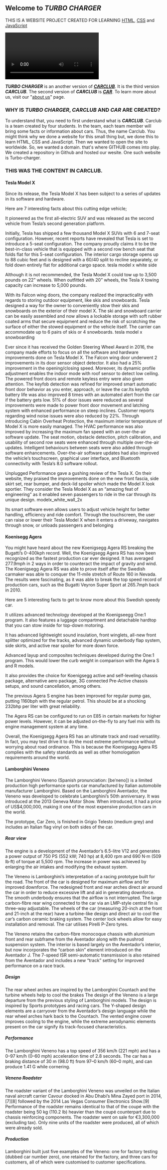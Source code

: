 ## Welcome to **_TURBO CHARGER_**
THIS IS A WEBSITE PROJECT CREATED FOR LEARNING [HTML](https://www.w3schools.com/html/default.asp), [CSS](https://www.w3schools.com/css/default.asp) and [JavaScript](https://www.w3schools.com/js/default.asp)

<video controls>
  <source src="output_free.mp4" type="video/mp4">
 </video>   
 
**_TURBO CHARGER_** is an another version of **_[CARCLUB](https://samcodee.github.io/carclub/)_**. It is the third version **_CARCLUB_**. The second version of **_CARCLUB_** is **_[CAR](https://samcodee.github.io/car/)_**. To learn more about us, visit our "[about us](https://samcodee.github.io/about-us)" page.

### WHY IS **_TURBO CHARGER_**, **_CARCLUB_** AND **_CAR_** ARE CREATED?
To understand that, you need to first understand what is **_CARCLUB_**. Carclub is a team created by four students. In the team, each team member will bring some facts or information about cars. Thus, the name Carclub. You might think why we done a website for this small thing but, we done this to learn HTML, CSS and JavaScript. Then we wanted to open the site to worldwide. So, we wanted a domain. that's where GITHUB comes into play. We created a repository in Github and hosted our wesite. One such website is Turbo-charger.

### THIS WAS THE CONTENT IN CARCLUB.
#### Tesla Model X
Since its release, the Tesla Model X has been subject to a series of updates in its software and hardware.

Here are 7 interesting facts about this cutting edge vehicle;

It pioneered as the first all-electric SUV and was released as the second vehicle from Tesla’s second generation platform.

Initially, Tesla has shipped a few thousand Model X SUVs with 6 and 7-seat configuration. However, recent reports have revealed that Tesla is set to introduce a 5-seat configuration. The company proudly claims it to be the best-in-class vehicle that is equipped with a second row bench seat that folds flat for this 5-seat configuration. The interior cargo storage opens up to 88 cubic feet and is designed with a 60/40 split to recline separately, or fold down entirely flat for additional cargo space. tesla model x white side

Although it is not recommended, the Tesla Model X could tow up to 3,500 pounds on 22” wheels. When outfitted with 20” wheels, the Tesla X towing capacity can increase to 5,000 pounds.

With its Falcon wing doors, the company realized the impracticality with regards to storing outdoor equipment, like skis and snowboards. Tesla designed a way for the owner to conveniently stow their skis and snowboards on the exterior of their model X. The ski and snowboard carrier can be easily assembled and now allows a lockable storage with soft rubber coated arms that secure equipment and reduce the risk of scratching the surface of either the stowed equipment or the vehicle itself. The carrier can accommodate up to 6 pairs of skis or 4 snowboards. tesla model x snowboarding

Ever since it has received the Golden Steering Wheel Award in 2016, the company made efforts to focus on all the software and hardware improvements done on Tesla Model X. The Falcon wing door underwent 2 improvements in its door sensor object detector. It also had a 25% improvement in the opening/closing speed. Moreover, its dynamic profile adjustment enables the indoor mode with roof sensor to detect low ceiling. The powered front doors and remote keyless entry were also given attention. The keyfob detection was refined for improved smart automatic front door behavior as you enter, approach, or leave the car.Its keyfob battery life was also improved 8 times with an automated alert from the car if the battery gets low. 51% of door issues were reduced as several improvements were made to power front door movement and latching system with enhanced performance on steep inclines. Customer reports regarding wind noise issues were also reduced by 22%. Through introducing Cabin Overheat Protection, the maximum interior temperature of Model X is more easily managed. The HVAC performance was also improved by increasing the maximum fan speed with an over-the-air software update. The seat motion, obstacle detection, pitch calibration, and usability of second row seats were enhanced through multiple over-the-air updates. Intelligent behaviours between seats were also added through software enhancements. Over-the-air software updates had also improved the vehicle’s touchscreen, graphical user interface, and Bluetooth connectivity with Tesla’s 8.0 software rollout.

Unplugged Performance gave a gushing review of the Tesla X. On their website, they praised the improvements done on the new front fascia, side skirt set, rear bumper, and deck-lid spoiler which made the Model X look sportier. They consider the Tesla Model X as an “amazing feat of engineering” as it enabled seven passengers to ride in the car through its unique design. modelx_white_wall_2x

Its smart software even allows users to adjust vehicle height for better handling, efficiency and ride comfort. Through the touchscreen, the user can raise or lower their Tesla Model X when it enters a driveway, navigates through snow, or unloads passengers and belonging

#### Koenisegg Agera
You might have heard about the new Koenigsegg Agera RS breaking the Bugatti’s 0-400kph record. Well, the Koenigsegg Agera RS has now been recognized as the fastest production car ever designed. It has averaged 277.9mph in 2 ways in order to counteract the impact of gravity and wind. The Koenigsegg Agera RS was able to prove itself after the Swedish carmaker was able to conquer the 11-mile stretch of Route 160 in Nevada. The results were fascinating, as it was able to break the top speed record of production cars, such as the Bugatti Veyron Super Sport at 265.7mph back in 2010.

Here are 5 interesting facts to get to know more about this Swedish speedy car.

It utilizes advanced technology developed at the Koenigseegg One:1 program. It also features a luggage compartment and detachable hardtop that you can stow inside for top-down motoring.

It has advanced lightweight sound insulation, front winglets, all-new front splitter optimized for the tracks, advanced dynamic underbody flap system, side skirts, and active rear spoiler for more down force.

Advanced layup and composites techniques developed during the One:1 program. This would lower the curb weight in comparison with the Agera S and R models.

It also provides the choice for Koenigsegg active and self-leveling chassis package, alternative aero package, 3G connected Pre-Active chassis setups, and sound cancellation, among others.

The previous Agera S engine has been improved for regular pump gas, putting 1160bph with the regular petrol. This should be at a shocking 232bhp per liter with great reliability.

The Agera RS can be configured to run on E85 in certain markets for higher power levels. However, it can be adjusted on-the-fly to any fuel mix with its engine management system at any time.

Overall, the Koenigsegg Agera RS has an ultimate track and road versatility. In fact, you may test drive it to do the most extreme performance without worrying about road ordinance. This is because the Koenigsegg Agera RS complies with the safety standards as well as other homologation requirements around the world.

#### Lamborghini Veneno
The Lamborghini Veneno (Spanish pronunciation: [beˈneno]) is a limited production high performance sports car manufactured by Italian automobile manufacturer Lamborghini. Based on the Lamborghini Aventador, the Veneno was developed to celebrate Lamborghini’s 50th anniversary. It was introduced at the 2013 Geneva Motor Show. When introduced, it had a price of US$4,000,000, making it one of the most expensive production cars in the world.

The prototype, Car Zero, is finished in Grigio Telesto (medium grey) and includes an Italian flag vinyl on both sides of the car.

##### Rear view
The engine is a development of the Aventador’s 6.5-litre V12 and generates a power output of 750 PS (552 kW; 740 hp) at 8,400 rpm and 690 N⋅m (509 lb⋅ft) of torque at 5,500 rpm. The increase in power was achieved by enlarging the air intakes and modifying the exhaust system.

The Veneno is Lamborghini’s interpretation of a racing prototype built for the road. The front of the car is designed for maximum airflow and for improved downforce. The redesigned front and rear arches direct air around the car in order to reduce excessive lift and aid in generating downforce. The smooth underbody ensures that the airflow is not interrupted. The large carbon-fibre rear wing connected to the car via an LMP-style central fin is three-way adjustable. The wheels of the car (measuring 20-inch at the front and 21-inch at the rear) have a turbine-like design and direct air to cool the car’s carbon ceramic braking system. The center lock wheels allow for easy installation and removal. The car utilises Pirelli P-Zero tyres.

The Veneno retains the carbon-fibre monocoque chassis with aluminium front and rear subframe from the Aventador along with the pushrod suspension system. The interior is based largely on the Aventador’s interior, but now incorporates the “carbon skin” element introduced on the Aventador J. The 7-speed ISR semi-automatic transmission is also retained from the Aventador and includes a new “track” setting for improved performance on a race track.

##### Design
The rear wheel arches are inspired by the Lamborghini Countach and the turbine wheels help to cool the brakes The design of the Veneno is a large departure from the previous styling of Lamborghini models. The design is inspired by Sports prototypes and racing cars. The Y-shaped design elements are a carryover from the Aventador’s design language while the rear wheel arches hark back to the Countach. The vented engine cover improves cooling to the engine, while the extreme aerodynamic elements present on the car signify its track-focused characteristics.

##### Performance
The Lamborghini Veneno has a top speed of 356 km/h (221 mph) and has a 0–97 km/h (0–60 mph) acceleration time of 2.8 seconds. The car has a braking distance of 30 m (98.0 ft) from 97–0 km/h (60–0 mph), and can produce 1.41 G while cornering.

##### Veneno Roadster
The roadster variant of the Lamborghini Veneno was unveiled on the Italian naval aircraft carrier Cavour docked in Abu Dhabi’s Mina Zayed port in 2014,[7][8] followed by the 2014 Las Vegas Consumer Electronics Show.[9] Performance of the roadster remains identical to that of the coupé with the roadster being 50 kg (110.2 lb) heavier than the coupé counterpart due to chassis reinforcing components. The roadster went on sale for €3,300,000 (excluding tax). Only nine units of the roadster were produced, all of which were already sold.

##### Production
Lamborghini built just five examples of the Veneno: one for factory testing (dubbed car number zero), one retained for the factory, and three cars for customers, all of which were customised to customer specifications.
